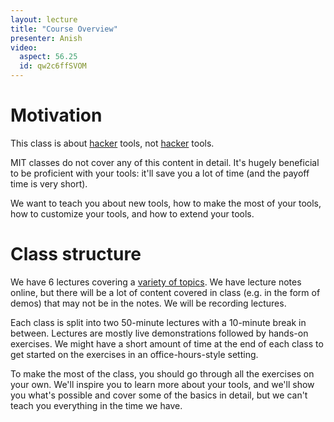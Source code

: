 ```yaml
---
layout: lecture
title: "Course Overview"
presenter: Anish
video:
  aspect: 56.25
  id: qw2c6ffSVOM
---
```


# Motivation

This class is about [hacker](https://en.wikipedia.org/wiki/Hacker_culture)
tools, not [hacker](https://en.wikipedia.org/wiki/Security_hacker) tools.

MIT classes do not cover any of this content in detail. It's hugely beneficial
to be proficient with your tools: it'll save you a lot of time (and the payoff
time is very short).

We want to teach you about new tools, how to make the most of your tools, how
to customize your tools, and how to extend your tools.

# Class structure

We have 6 lectures covering a [variety of topics](/2019/). We have lecture
notes online, but there will be a lot of content covered in class (e.g. in the
form of demos) that may not be in the notes. We will be recording lectures.

Each class is split into two 50-minute lectures with a 10-minute break in
between. Lectures are mostly live demonstrations followed by hands-on
exercises. We might have a short amount of time at the end of each class to get
started on the exercises in an office-hours-style setting.

To make the most of the class, you should go through all the exercises on your
own. We'll inspire you to learn more about your tools, and we'll show you
what's possible and cover some of the basics in detail, but we can't teach you
everything in the time we have.

